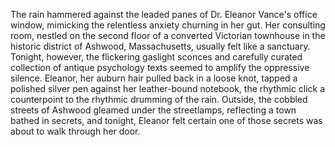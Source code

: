 The rain hammered against the leaded panes of Dr. Eleanor Vance's office window, mimicking the relentless anxiety churning in her gut.  Her consulting room, nestled on the second floor of a converted Victorian townhouse in the historic district of Ashwood, Massachusetts, usually felt like a sanctuary.  Tonight, however, the flickering gaslight sconces and carefully curated collection of antique psychology texts seemed to amplify the oppressive silence. Eleanor, her auburn hair pulled back in a loose knot, tapped a polished silver pen against her leather-bound notebook, the rhythmic click a counterpoint to the rhythmic drumming of the rain.  Outside, the cobbled streets of Ashwood gleamed under the streetlamps, reflecting a town bathed in secrets, and tonight, Eleanor felt certain one of those secrets was about to walk through her door.
